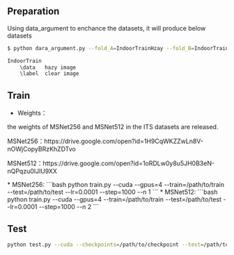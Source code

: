 ## Preparation
Using data_argument to enchance the datasets, it will produce below datasets
```bash
$ python dara_argument.py --fold_A=IndoorTrainHzay --fold_B=IndoorTrainGT --fold_AB=IndoorTrain 

IndoorTrain
    \data   hazy image
    \label  clear image
```

## Train
* Weights：
<p>the weights of MSNet256 and MSNet512 in the ITS datasets are released.</p>
<p>MSNet256：https://drive.google.com/open?id=1H9CqWKZZwLn8V-nOWjCopyBRzKhZDTvo</p>
<p>MSNet512：https://drive.google.com/open?id=1oRDLw0y8u5JH0B3eN-nQPqzu0IJlU9XX</p>
* MSNet256: 
```bash
python train.py --cuda --gpus=4 --train=/path/to/train --test=/path/to/test --lr=0.0001 --step=1000 --n 1
```
* MSNet512: 
```bash
python train.py --cuda --gpus=4 --train=/path/to/train --test=/path/to/test --lr=0.0001 --step=1000 --n 2
```

## Test
```bash
python test.py --cuda --checkpoints=/path/to/checkpoint --test=/path/to/testimages
```
